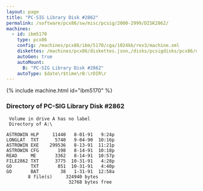 ```yaml
---
layout: page
title: "PC-SIG Library Disk #2862"
permalink: /software/pcx86/sw/misc/pcsig/2000-2999/DISK2862/
machines:
  - id: ibm5170
    type: pcx86
    config: /machines/pcx86/ibm/5170/cga/1024kb/rev3/machine.xml
    diskettes: /machines/pcx86/diskettes.json,/disks/pcsigdisks/pcx86/diskettes.json
    autoGen: true
    autoMount:
      B: "PC-SIG Library Disk #2862"
    autoType: $date\r$time\rB:\rDIR\r
---
```


{% include machine.html id="ibm5170" %}

### Directory of PC-SIG Library Disk #2862

     Volume in drive A has no label
     Directory of A:\

    ASTROWIN HLP     11440   8-01-91   9:24p
    LONGLAT  TXT      5740   9-04-90  10:16p
    ASTROWIN EXE    299536   8-13-91  11:21p
    ASTROWIN CFG       198   8-14-91  10:18p
    READ     ME       3362   8-14-91  10:57p
    FILE2862 TXT      3775  10-31-91   4:28p
    GO       TXT       851  10-31-91   4:40p
    GO       BAT        38   1-31-91  12:58a
            8 file(s)     324940 bytes
                           32768 bytes free

